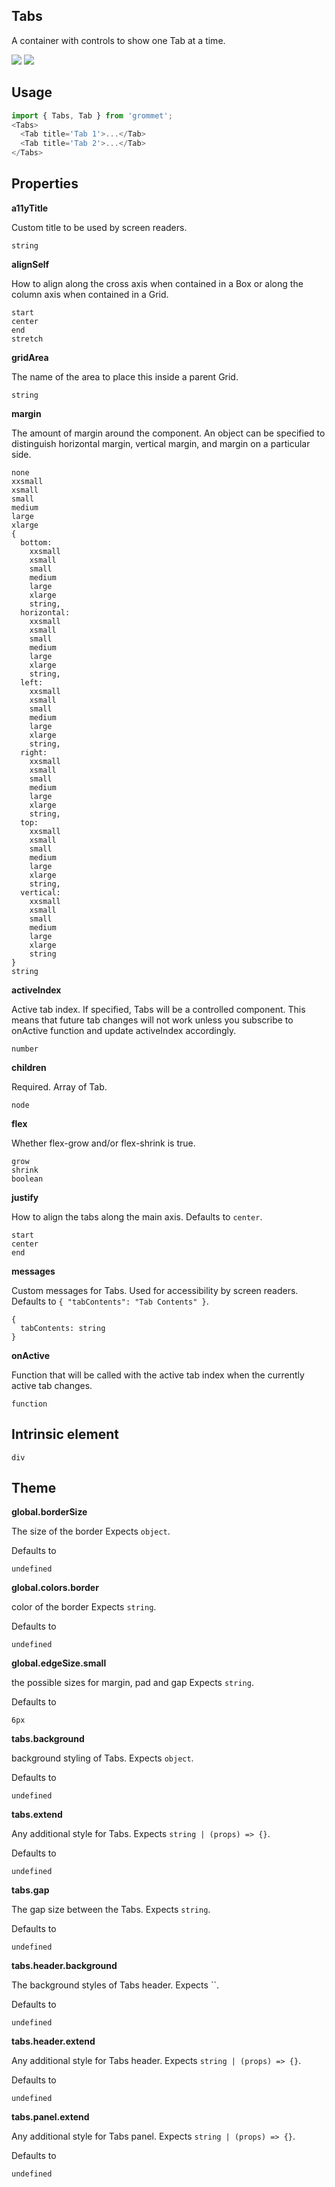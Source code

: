 ## Tabs
A container with controls to show one Tab at a time.

[![](https://cdn-images-1.medium.com/fit/c/120/120/1*TD1P0HtIH9zF0UEH28zYtw.png)](https://storybook.grommet.io/?selectedKind=Tabs&full=0&addons=0&stories=1&panelRight=0) [![](https://codesandbox.io/static/img/play-codesandbox.svg)](https://codesandbox.io/s/github/grommet/grommet-sandbox?initialpath=tabs&module=%2Fsrc%2FTabs.js)
## Usage

```javascript
import { Tabs, Tab } from 'grommet';
<Tabs>
  <Tab title='Tab 1'>...</Tab>
  <Tab title='Tab 2'>...</Tab>
</Tabs>
```

## Properties

**a11yTitle**

Custom title to be used by screen readers.

```
string
```

**alignSelf**

How to align along the cross axis when contained in
      a Box or along the column axis when contained in a Grid.

```
start
center
end
stretch
```

**gridArea**

The name of the area to place
    this inside a parent Grid.

```
string
```

**margin**

The amount of margin around the component. An object can
      be specified to distinguish horizontal margin, vertical margin, and
      margin on a particular side.

```
none
xxsmall
xsmall
small
medium
large
xlarge
{
  bottom: 
    xxsmall
    xsmall
    small
    medium
    large
    xlarge
    string,
  horizontal: 
    xxsmall
    xsmall
    small
    medium
    large
    xlarge
    string,
  left: 
    xxsmall
    xsmall
    small
    medium
    large
    xlarge
    string,
  right: 
    xxsmall
    xsmall
    small
    medium
    large
    xlarge
    string,
  top: 
    xxsmall
    xsmall
    small
    medium
    large
    xlarge
    string,
  vertical: 
    xxsmall
    xsmall
    small
    medium
    large
    xlarge
    string
}
string
```

**activeIndex**

Active tab index. If specified, Tabs will be a controlled component.
This means that future tab changes will not work unless you subscribe to
onActive function and update activeIndex accordingly.

```
number
```

**children**

Required. Array of Tab.

```
node
```

**flex**

Whether flex-grow and/or flex-shrink is true.

```
grow
shrink
boolean
```

**justify**

How to align the tabs along the main axis. Defaults to `center`.

```
start
center
end
```

**messages**

Custom messages for Tabs. Used for accessibility by screen readers. Defaults to `{
  "tabContents": "Tab Contents"
}`.

```
{
  tabContents: string
}
```

**onActive**

Function that will be called with the active tab index when the
currently active tab changes.

```
function
```
  
## Intrinsic element

```
div
```
## Theme
  
**global.borderSize**

The size of the border Expects `object`.

Defaults to

```
undefined
```

**global.colors.border**

color of the border Expects `string`.

Defaults to

```
undefined
```

**global.edgeSize.small**

the possible sizes for margin, pad and gap Expects `string`.

Defaults to

```
6px
```

**tabs.background**

background styling of Tabs. Expects `object`.

Defaults to

```
undefined
```

**tabs.extend**

Any additional style for Tabs. Expects `string | (props) => {}`.

Defaults to

```
undefined
```

**tabs.gap**

The gap size between the Tabs. Expects `string`.

Defaults to

```
undefined
```

**tabs.header.background**

The background styles of Tabs header. Expects ``.

Defaults to

```
undefined
```

**tabs.header.extend**

Any additional style for Tabs header. Expects `string | (props) => {}`.

Defaults to

```
undefined
```

**tabs.panel.extend**

Any additional style for Tabs panel. Expects `string | (props) => {}`.

Defaults to

```
undefined
```
